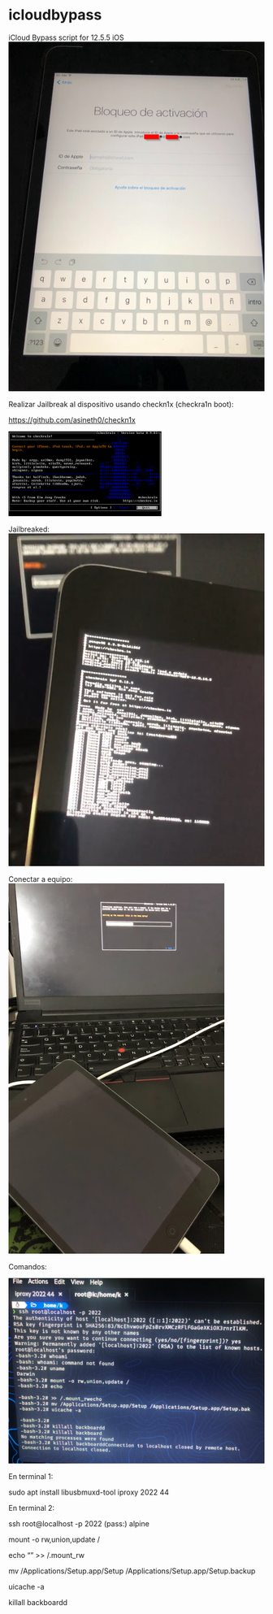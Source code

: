 # icloudbypass
iCloud Bypass script for 12.5.5 iOS
![blocked ipad](https://raw.githubusercontent.com/pollonegro/icloudbypass/main/blocked.png)


Realizar Jailbreak al dispositivo usando checkn1x (checkra1n boot):

https://github.com/asineth0/checkn1x

![checkn1x image](https://raw.githubusercontent.com/pollonegro/icloudbypass/main/checkn1x.png)

Jailbreaked:
![jailbreak](https://raw.githubusercontent.com/pollonegro/icloudbypass/main/jailbreak.png)


Conectar a equipo:
![conexion](https://raw.githubusercontent.com/pollonegro/icloudbypass/main/connected.png)


Comandos:

![comandos](https://raw.githubusercontent.com/pollonegro/icloudbypass/main/commands.png)

En terminal 1:

sudo apt install libusbmuxd-tool
iproxy 2022 44


En terminal 2:

ssh root@localhost -p 2022                   (pass:) alpine

mount -o rw,union,update /

echo “” >> /.mount_rw

mv /Applications/Setup.app/Setup /Applications/Setup.app/Setup.backup

uicache -a

killall backboardd


